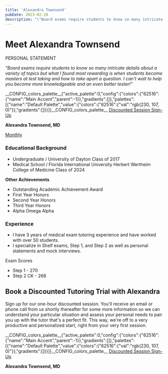 ```yaml
---
title: 'Alexandra Townsend'
pubDate: 2023-02-28
description: "\"Board exams require students to know so many intricate details about a variety of topics but what I found most rewarding is when students become masters a"
---
```






# Meet Alexandra Townsend

PERSONAL STATEMENT

_"Board exams require students to know so many intricate details about a variety of topics but what I found most rewarding is when students become masters at test taking and how to take apart a question. I can't wait to help you become more knowledgeable and an even better tester!"_

\_\_CONFIG\_colors\_palette\_\_{"active\_palette":0,"config":{"colors":{"62516":{"name":"Main Accent","parent":-1}},"gradients":\[\]},"palettes":\[{"name":"Default Palette","value":{"colors":{"62516":{"val":"rgb(230, 107, 0)"}},"gradients":\[\]}}\]}\_\_CONFIG\_colors\_palette\_\_ [Discounted Session Sign-Up](/purchase-discounted-session/)

**Alexandra Townsend, MD**

[Monthly](#)

### Educational Background

- Undergraduate / University of Dayton Class of 2017
- Medical School / Florida International University Herbert Wertheim College of Medicine Class of 2024

**Other Achievements**

- Outstanding Academic Achievement Award
- First Year Honors
- Second Year Honors
- Third Year Honors
- Alpha Omega Alpha

### Experience

- I have 3 years of medical exam tutoring experience and have worked with over 50 students.
- I specialize in Shelf exams, Step 1, and Step 2 as well as personal statements and mock interviews.

Exam Scores

- Step 1 - 270 
- Step 2 CK - 268

## Book a Discounted Tutoring Trial with Alexandra

Sign up for our one-hour discounted session. You'll receive an email or phone call from us shortly thereafter for some more information so we can understand your particular situation and assess your personal needs to pair you up with the tutor that's a perfect fit. This way, we're off to a very productive and personalized start, right from your very first session.

\_\_CONFIG\_colors\_palette\_\_{"active\_palette":0,"config":{"colors":{"62516":{"name":"Main Accent","parent":-1}},"gradients":\[\]},"palettes":\[{"name":"Default Palette","value":{"colors":{"62516":{"val":"rgb(230, 107, 0)"}},"gradients":\[\]}}\]}\_\_CONFIG\_colors\_palette\_\_ [Discounted Session Sign-Up](/purchase-discounted-session/)

**Alexandra Townsend, MD**
